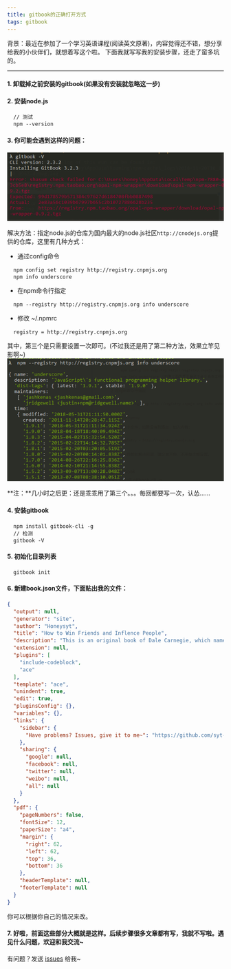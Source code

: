 ```yaml
---
title: gitbook的正确打开方式
tags: gitbook
---
```


背景：最近在参加了一个学习英语课程(阅读英文原著)，内容觉得还不错，想分享给我的小伙伴们，就想着写这个啦。
下面我就写写我的安装步骤，还走了蛮多坑的。

---

#### 1. 卸载掉之前安装的gitbook(如果没有安装就忽略这一步)

#### 2. 安装node.js
```
  // 测试
  npm --version
```

#### 3. 你可能会遇到这样的问题：
![nodejsRep](/images/gitbook/nodejsRep.png)

解决方法：指定node.js的仓库为国内最大的node.js社区`http://cnodejs.org`提供的仓库，这里有几种方式：
* 通过config命令
```
  npm config set registry http://registry.cnpmjs.org
  npm info underscore
```
* 在npm命令行指定
```
  npm --registry http://registry.cnpmjs.org info underscore
```
* 修改 ~/.npmrc
```
  registry = http://registry.cnpmjs.org
```
其中，第三个是只需要设置一次即可。(不过我还是用了第二种方法，效果立竿见影啊~)
![success-nodejsRep](/images/gitbook/success-nodejsRep.png)

**注：**几小时之后更：还是乖乖用了第三个。。。每回都要写一次，认怂……
#### 4. 安装gitbook
```
  npm install gitbook-cli -g
  // 检测
  gitbook -V
```

#### 5. 初始化目录列表
```
  gitbook init
```

#### 6. 新建book.json文件，下面贴出我的文件：
```json
{
  "output": null,
  "generator": "site",
  "author": "Honeysyt",
  "title": "How to Win Friends and Inflence People",
  "description": "This is an original book of Dale Carnegie, which named 'How to Win Friends and Influence People'.",
  "extension": null,
  "plugins": [
    "include-codeblock",
    "ace"
  ],
  "template": "ace",
  "unindent": true,
  "edit": true,
  "pluginsConfig": {},
  "variables": {},
  "links": {
    "sidebar": {
      "Have problems? Issues, give it to me~": "https://github.com/syt-honey/How-to-Win-Friends-and-Influence-People/issues"
    },
    "sharing": {
      "google": null,
      "facebook": null,
      "twitter": null,
      "weibo": null,
      "all": null
    }
  },
  "pdf": {
    "pageNumbers": false,
    "fontSize": 12,
    "paperSize": "a4",
    "margin": {
      "right": 62,
      "left": 62,
      "top": 36,
      "bottom": 36
    },
    "headerTemplate": null,
    "footerTemplate": null
  }
}
```
你可以根据你自己的情况来改。

#### 7. 好啦，前面这些部分大概就是这样。后续步骤很多文章都有写，我就不写啦。遇见什么问题，欢迎和我交流~

有问题？发送 [issues](https://syt-honey.github.io/about/) 给我~
